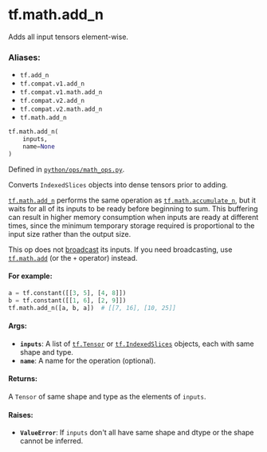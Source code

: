 <div itemscope itemtype="http://developers.google.com/ReferenceObject">
<meta itemprop="name" content="tf.math.add_n" />
<meta itemprop="path" content="Stable" />
</div>

# tf.math.add_n

Adds all input tensors element-wise.

### Aliases:

* `tf.add_n`
* `tf.compat.v1.add_n`
* `tf.compat.v1.math.add_n`
* `tf.compat.v2.add_n`
* `tf.compat.v2.math.add_n`
* `tf.math.add_n`

``` python
tf.math.add_n(
    inputs,
    name=None
)
```



Defined in [`python/ops/math_ops.py`](/code/stable/tensorflow/python/ops/math_ops.py).

<!-- Placeholder for "Used in" -->

Converts `IndexedSlices` objects into dense tensors prior to adding.

<a href="../../tf/math/add_n.md"><code>tf.math.add_n</code></a> performs the same operation as <a href="../../tf/math/accumulate_n.md"><code>tf.math.accumulate_n</code></a>, but it
waits for all of its inputs to be ready before beginning to sum.
This buffering can result in higher memory consumption when inputs are ready
at different times, since the minimum temporary storage required is
proportional to the input size rather than the output size.

This op does not [broadcast](
https://docs.scipy.org/doc/numpy-1.13.0/user/basics.broadcasting.html)
its inputs. If you need broadcasting, use <a href="../../tf/math/add.md"><code>tf.math.add</code></a> (or the `+` operator)
instead.

#### For example:



```python
a = tf.constant([[3, 5], [4, 8]])
b = tf.constant([[1, 6], [2, 9]])
tf.math.add_n([a, b, a])  # [[7, 16], [10, 25]]
```

#### Args:


* <b>`inputs`</b>: A list of <a href="../../tf/Tensor.md"><code>tf.Tensor</code></a> or <a href="../../tf/IndexedSlices.md"><code>tf.IndexedSlices</code></a> objects, each with same
  shape and type.
* <b>`name`</b>: A name for the operation (optional).


#### Returns:

A `Tensor` of same shape and type as the elements of `inputs`.



#### Raises:


* <b>`ValueError`</b>: If `inputs` don't all have same shape and dtype or the shape
cannot be inferred.